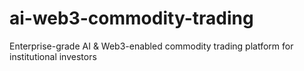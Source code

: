# ai-web3-commodity-trading
Enterprise-grade AI &amp; Web3-enabled commodity trading platform for institutional investors
